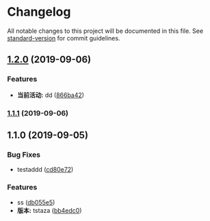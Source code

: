 # Changelog

All notable changes to this project will be documented in this file. See [standard-version](https://github.com/conventional-changelog/standard-version) for commit guidelines.

## [1.2.0](https://github.com/Jesse121/study/compare/v1.1.0...v1.2.0) (2019-09-06)


### Features

* **当前活动:** dd ([866ba42](https://github.com/Jesse121/study/commit/866ba42))

### [1.1.1](https://github.com/Jesse121/study/compare/v1.1.0...v1.1.1) (2019-09-06)

## 1.1.0 (2019-09-05)


### Bug Fixes

* testaddd ([cd80e72](https://github.com/Jesse121/study/commit/cd80e72))


### Features

* ss ([db055e5](https://github.com/Jesse121/study/commit/db055e5))
* **版本:** tstaza ([bb4edc0](https://github.com/Jesse121/study/commit/bb4edc0))
